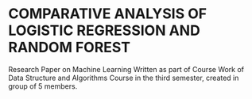 # COMPARATIVE ANALYSIS OF LOGISTIC REGRESSION AND RANDOM FOREST
Research Paper on Machine Learning Written as part of Course Work of Data Structure and Algorithms Course in the third semester, created in group of 5 members.
